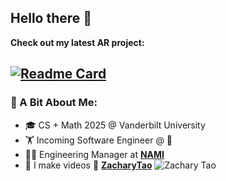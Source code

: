 ## Hello there 🤺

**Check out my latest AR project:**

[![Readme Card](https://github-readme-stats.vercel.app/api/pin/?username=ZacharyTao&repo=AR-World&theme=swift)](https://github.com/ZacharyTao/AR-World)
---

### 🌟 A Bit About Me:

- 🎓 CS + Math 2025 @ Vanderbilt University
- 🏋️ Incoming Software Engineer @ 
- 👨‍💻 Engineering Manager at [**NAMI**](https://github.com/ChangePlusPlusVandy/NAMI)
- 🎥 I make videos 🎸 [**ZacharyTao**](https://www.youtube.com/@zacharywtao)
![Zachary Tao](https://raw.githubusercontent.com/Trilokia/Trilokia/379277808c61ef204768a61bbc5d25bc7798ccf1/bottom_header.svg)
